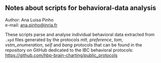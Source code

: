 ## Notes about scripts for behavioral-data analysis

Author: Ana Luisa Pinho  
e-mail: ana.pinho@inria.fr

These scripts parse and analyse individual behavioral data extracted from `.xpd` files generated by the protocols _mtt_, _preference_, _tom_, _vstm\_enumeration_, _self_ and _bang_ protocols that can be found in the repository on GitHub dedicated to the IBC behavioral protocols: https://github.com/hbp-brain-charting/public_protocols
